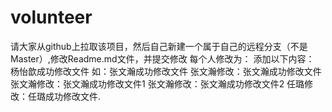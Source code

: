 # volunteer
请大家从github上拉取该项目，然后自己新建一个属于自己的远程分支（不是Master）,修改Readme.md文件，并提交修改
每个人修改为：
添加以下内容：
杨怡歆成功修改文件
如：张文瀚成功修改文件
张文瀚修改：张文瀚成功修改文件
张文瀚修改：张文瀚成功修改文件1
张文瀚修改：张文瀚成功修改文件2
任璐修改：任璐成功修改文件.
